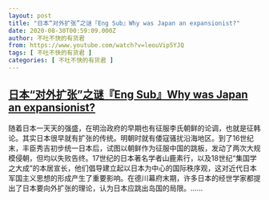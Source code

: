 ```yaml
---
layout: post
title: "日本“对外扩张”之谜『Eng Sub』Why was Japan an expansionist?"
date: 2020-08-30T00:59:09.000Z
author: 不吐不快的有货君
from: https://www.youtube.com/watch?v=leouVip5YJQ
tags: [ 不吐不快的有货君 ]
categories: [ 不吐不快的有货君 ]
---
```

<!--1598749149000-->
[日本“对外扩张”之谜『Eng Sub』Why was Japan an expansionist?](https://www.youtube.com/watch?v=leouVip5YJQ)
------

<div>
随着日本一天天的强盛，在明治政府的早期也有征服李氏朝鲜的论调，也就是征韩论。其实日本很早就有扩张的传统。明朝时就有倭寇骚扰沿海地区。到了16世纪末，丰臣秀吉初步统一日本后，试图以朝鲜作为征服中国的跳板，发动了两次大规模侵朝，但均以失败告终。17世纪的日本著名学者山鹿素行，以及18世纪“集国学之大成”的本居宣长，他们倡导建立起以日本为中心的国际秩序观，这对近代日本军国主义思想的形成产生了重要影响。在德川幕府末期，许多日本的经世学家都提出了日本要向外扩张的理论，认为日本应跳出岛国的局限。......
</div>
